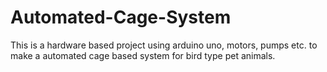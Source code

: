 # Automated-Cage-System

This is a hardware based project using arduino uno, motors, pumps etc. to make a automated cage based system for bird type pet animals.


<!--- 
[![Alt text](https://img.youtube.com/vi/Uvhk6dSy5wI/0.jpg)](https://www.youtube.com/watch?v=Uvhk6dSy5wI) 
![SnapShot_1](https://user-images.githubusercontent.com/30968787/87784923-03d29b80-c859-11ea-9125-a4bedd9712c6.png)
--->



